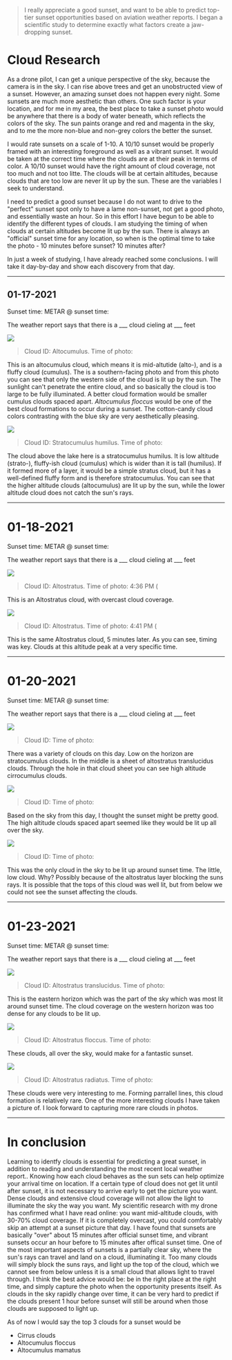 > I really appreciate a good sunset, and want to be able to predict top-tier sunset opportunities based on aviation weather reports. I began a scientific study to determine exactly what factors create a jaw-dropping sunset.

# Cloud Research

As a drone pilot, I can get a unique perspective of the sky, because the camera is in the sky. I can rise above trees and get an unobstructed view of a sunset. However, an amazing sunset does not happen every night. Some sunsets are much more aesthetic than others. One such factor is your location, and for me in my area, the best place to take a sunset photo would be anywhere that there is a body of water beneath, which reflects the colors of the sky. The sun paints orange and red and magenta in the sky, and to me the more non-blue and non-grey colors the better the sunset.

I would rate sunsets on a scale of 1-10. A 10/10 sunset would be properly framed with an interesting foreground as well as a vibrant sunset. It would be taken at the correct time where the clouds are at their peak in terms of color. A 10/10 sunset would have the right amount of cloud coverage, not too much and not too litte. The clouds will be at certain altitudes, because clouds that are too low are never lit up by the sun. These are the variables I seek to understand.

[]()

I need to predict a good sunset because I do not want to drive to the "perfect" sunset spot only to have a lame non-sunset, not get a good photo, and essentially waste an hour. So in this effort I have begun to be able to identify the different types of clouds. I am studying the timing of when clouds at certain altitudes become lit up by the sun. There is always an "official" sunset time for any location, so when is the optimal time to take the photo - 10 minutes before sunset? 10 minutes after?

In just a week of studying, I have already reached some conclusions. I will take it day-by-day and show each discovery from that day.

___

## 01-17-2021

Sunset time:
METAR @ sunset time: 

The weather report says that there is a ___ cloud cieling at ___ feet

<img src="https://github.com/murdockfpv/murdockfpv.github.io/blob/master/images/2021-01-24-cloudresearch/Altocumulus_2021-01-17.JPG?raw=true" style="max-height: 100%; max-width: 100%"/>


> Cloud ID: Altocumulus. Time of photo:

This is an altocumulus cloud, which means it is mid-altutide (alto-), and is a fluffy cloud (cumulus). The is a southern-facing photo and from this photo you can see that only the western side of the cloud is lit up by the sun. The sunlight can't penetrate the entire cloud, and so basically the cloud is too large to be fully illuminated. A better cloud formation would be smaller cumulus clouds spaced apart. _Altocumulus floccus_ would be one of the best cloud formations to occur during a sunset. The cotton-candy cloud colors contrasting with the blue sky are very aesthetically pleasing.

<img src="https://github.com/murdockfpv/murdockfpv.github.io/blob/master/images/2021-01-24-cloudresearch/Stratocumulus-humilus_2021-01-17.png?raw=true" style="max-height: 100%; max-width: 100%"/>

> Cloud ID: Stratocumulus humilus. Time of photo:

The cloud above the lake here is a stratocumulus humilus. It is low altitude (strato-), fluffy-ish cloud (cumulus) which is wider than it is tall (humilus). If it formed more of a layer, it would be a simple stratus cloud, but it has a well-defined fluffy form and is therefore stratocumulus. You can see that the higher altitude clouds (altocumulus) are lit up by the sun, while the lower altitude cloud does not catch the sun's rays.

___

# 01-18-2021

Sunset time:
METAR @ sunset time:

The weather report says that there is a ___ cloud cieling at ___ feet

<img src="https://github.com/murdockfpv/murdockfpv.github.io/blob/master/images/2021-01-24-cloudresearch/Altostratus_2021-01-18.jpg?raw=true" style="max-height: 100%; max-width: 100%"/>

> Cloud ID: Altostratus. Time of photo: 4:36 PM (

This is an Altostratus cloud, with overcast cloud coverage.

<img src="https://github.com/murdockfpv/murdockfpv.github.io/blob/master/images/2021-01-24-cloudresearch/Altostratus_2021-01-18.jpg?raw=true" style="max-height: 100%; max-width: 100%"/>

> Cloud ID: Altostratus. Time of photo: 4:41 PM (

This is the same Altostratus cloud, 5 minutes later. As you can see, timing was key. Clouds at this altitude peak at a very specific time.

___

# 01-20-2021

Sunset time:
METAR @ sunset time:

The weather report says that there is a ___ cloud cieling at ___ feet

<img src="https://github.com/murdockfpv/murdockfpv.github.io/blob/master/images/      ?raw=true" style="max-height: 100%; max-width: 100%"/>

> Cloud ID:  Time of photo: 

There was a variety of clouds on this day. Low on the horizon are stratocumulus clouds. In the middle is a sheet of altostratus translucidus clouds. Through the hole in that cloud sheet you can see high altitude cirrocumulus clouds.

<img src="https://github.com/murdockfpv/murdockfpv.github.io/blob/master/images/      ?raw=true" style="max-height: 100%; max-width: 100%"/>

> Cloud ID:  Time of photo: 

Based on the sky from this day, I thought the sunset might be pretty good. The high altitude clouds spaced apart seemed like they would be lit up all over the sky.

<img src="https://github.com/murdockfpv/murdockfpv.github.io/blob/master/images/      ?raw=true" style="max-height: 100%; max-width: 100%"/>

> Cloud ID:  Time of photo: 

This was the only cloud in the sky to be lit up around sunset time. The little, low cloud. Why? Possibly because of the altostratus layer blocking the suns rays. It is possible that the tops of this cloud was well lit, but from below we could not see the sunset affecting the clouds.

___

# 01-23-2021

Sunset time:
METAR @ sunset time:

The weather report says that there is a ___ cloud cieling at ___ feet

<img src="https://github.com/murdockfpv/murdockfpv.github.io/blob/master/images/2021-01-24-cloudresearch/Altostratus-translucidus_2021-01-23.jpg?raw=true" style="max-height: 100%; max-width: 100%"/>

> Cloud ID: Altostratus translucidus. Time of photo: 

This is the eastern horizon which was the part of the sky which was most lit around sunset time. The cloud coverage on the western horizon was too dense for any clouds to be lit up. 

<img src="https://github.com/murdockfpv/murdockfpv.github.io/blob/master/images/2021-01-24-cloudresearch/Altocumulus-floccus_2021-01-23.JPG?raw=true" style="max-height: 100%; max-width: 100%"/>

> Cloud ID: Altostratus floccus. Time of photo: 

These clouds, all over the sky, would make for a fantastic sunset.

<img src="https://github.com/murdockfpv/murdockfpv.github.io/blob/master/images/2021-01-24-cloudresearch/Altostratus-radiatus_2021-01-23.JPG?raw=true" style="max-height: 100%; max-width: 100%"/>

> Cloud ID: Altostratus radiatus. Time of photo: 

These clouds were very interesting to me. Forming parrallel lines, this cloud formation is relatively rare. One of the more interesting clouds I have taken a picture of. I look forward to capturing more rare clouds in photos.


___


# In conclusion

Learning to identfy clouds is essential for predicting a great sunset, in addition to reading and understanding the most recent local weather report.. Knowing how each cloud behaves as the sun sets can help optimize your arrival time on location. If a certain type of cloud does not get lit until after sunset, it is not necessary to arrive early to get the picture you want. Dense clouds and extensive cloud coverage will not allow the light to illuminate the sky the way you want. My scientific research with my drone has confirmed what I have read online: you want mid-altitude clouds, with 30-70% cloud coverage. If it is completely overcast, you could comfortably skip an attempt at a sunset picture that day. I have found that sunsets are basically "over" about 15 minutes after official sunset time, and vibrant sunsets occur an hour before to 15 minutes after offical sunset time. One of the most important aspects of sunsets is a partially clear sky, where the sun's rays can travel and land on a cloud, illuminating it. Too many clouds will simply block the suns rays, and light up the top of the cloud, which we cannot see from below unless it is a small cloud that allows light to travel through. I think the best advice would be: be in the right place at the right time, and simply capture the photo when the opportunity presents itself. As clouds in the sky rapidly change over time, it can be very hard to predict if the clouds present 1 hour before sunset will still be around when those clouds are supposed to light up.

As of now I would say the top 3 clouds for a sunset would be

* Cirrus clouds
* Altocumulus floccus
* Altocumulus mamatus
